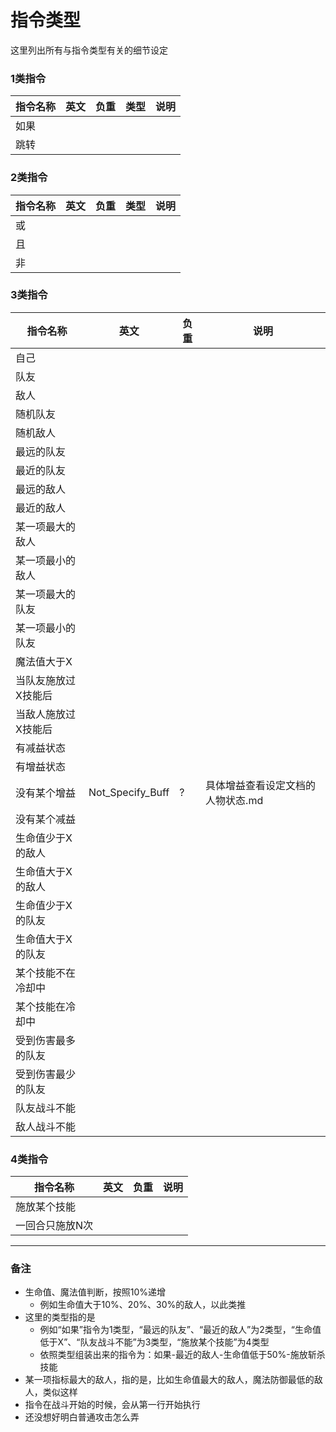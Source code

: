 # 指令类型
这里列出所有与指令类型有关的细节设定

### 1类指令
|指令名称|英文|负重|类型|说明|
|-|-|-|-|-|
|如果|
|跳转|


### 2类指令
|指令名称|英文|负重|类型|说明|
|-|-|-|-|-|
|或|
|且|
|非|

### 3类指令
|指令名称|英文|负重|说明|
|-|-|-|-|
|自己|
|队友|
|敌人|
|随机队友|
|随机敌人|
|最远的队友|
|最近的队友|
|最远的敌人|
|最近的敌人|
|某一项最大的敌人|
|某一项最小的敌人|
|某一项最大的队友|
|某一项最小的队友|
|魔法值大于X|
|当队友施放过X技能后|
|当敌人施放过X技能后|
|有减益状态|
|有增益状态|
|没有某个增益|Not_Specify_Buff|?|具体增益查看设定文档的 人物状态.md|
|没有某个减益||||
|生命值少于X的敌人||||
|生命值大于X的敌人||||
|生命值少于X的队友||||
|生命值大于X的队友||||
|某个技能不在冷却中|
|某个技能在冷却中|
|受到伤害最多的队友|
|受到伤害最少的队友|
|队友战斗不能||||
|敌人战斗不能||||

### 4类指令
|指令名称|英文|负重|说明|
|-|-|-|-|
|施放某个技能|
|一回合只施放N次|

---

### 备注
- 生命值、魔法值判断，按照10%递增
  - 例如生命值大于10%、20%、30%的敌人，以此类推
- 这里的类型指的是
  - 例如“如果”指令为1类型，“最远的队友”、“最近的敌人”为2类型，“生命值低于X”、“队友战斗不能”为3类型，“施放某个技能”为4类型
  - 依照类型组装出来的指令为：如果-最近的敌人-生命值低于50%-施放斩杀技能
- 某一项指标最大的敌人，指的是，比如生命值最大的敌人，魔法防御最低的敌人，类似这样
- 指令在战斗开始的时候，会从第一行开始执行
- 还没想好明白普通攻击怎么弄